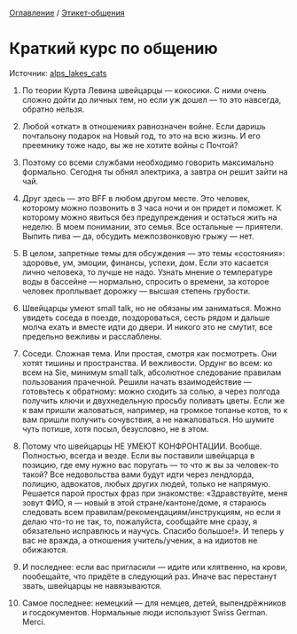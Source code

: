 [Оглавление](/faq/) / [Этикет-общения](/faq/docs/Этикет-общения.html)

# Краткий курс по общению
Источник: [alps_lakes_cats](https://t.me/alps_lakes_cats)

1. По теории Курта Левина швейцарцы — кокосики. С ними очень сложно дойти до личных тем, но если уж дошел — то это навсегда, обратно нельзя.

2. Любой «откат» в отношениях равнозначен войне. Если даришь почтальону подарок на Новый год, то это на всю жизнь. И его преемнику тоже надо, вы же не хотите войны с Почтой?

3. Поэтому со всеми службами необходимо говорить максимально формально. Сегодня ты обнял электрика, а завтра он решит зайти на чай.

4. Друг здесь — это BFF в любом другом месте. Это человек, которому можно позвонить в 3 часа ночи и он придет и поможет. К которому можно явиться без предупреждения и остаться жить на неделю. В моем понимании, это семья. Все остальные — приятели. Выпить пива — да, обсудить межпозвонковую грыжу — нет.

5. В целом, запретные темы для обсуждения — это темы «состояния»: здоровье, ум, эмоции, финансы, успехи, дом. Если это касается лично человека, то лучше не надо. Узнать мнение о температуре воды в бассейне — нормально, спросить о времени, за которое человек проплывает дорожку — высшая степень грубости.

6. Швейцарцы умеют small talk, но не обязаны им заниматься. Можно увидеть соседа в поезде, поздороваться, сесть рядом и дальше молча ехать и вместе идти до двери. И никого это не смутит, все предельно вежливы и расслаблены.

7. Соседи. Сложная тема. Или простая, смотря как посмотреть. Они хотят тишины и пространства. И вежливости. Ордунг во всем: ко всем на Sie, минимум small talk, абсолютное следование правилам пользования прачечной. Решили начать взаимодействие — готовьтесь к обратному: можно сходить за солью, а через полгода получить ключи и двухнедельную просьбу поливать цветы. Если же к вам пришли жаловаться, например, на громкое топанье котов, то к вам пришли получить сочувствия, а не нажаловаться. Но шумите чуть потише, хотя посыл, безусловно, не в этом.

8. Потому что швейцарцы НЕ УМЕЮТ КОНФРОНТАЦИИ. Вообще. Полностью, всегда и везде. Если вы поставили швейцарца в позицию, где ему нужно вас поругать — то что ж вы за человек-то такой? Все недовольства вами будут идти через лендлорда, полицию, адвокатов, любых других людей, только не напрямую. Решается парой простых фраз при знакомстве: «Здравствуйте, меня зовут ФИО, я — новый в этой стране/кантоне/доме, я стараюсь следовать всем правилам/рекомендациям/инструкциям, но если я делаю что-то не так, то, пожалуйста, сообщайте мне сразу, я обязательно исправлюсь и научусь. Спасибо большое!». И теперь у вас не вражда, а отношения учитель/ученик, а на идиотов не обижаются.

9. И последнее: если вас пригласили — идите или клятвенно, на крови, пообещайте, что придёте в следующий раз. Иначе вас перестанут звать, швейцарцы не навязываются.

10. Самое последнее: немецкий — для немцев, детей, выпендрёжников и госдокументов. Нормальные люди используют Swiss German. Merci.
